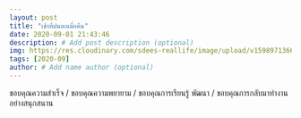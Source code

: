 ```yaml
---
layout: post
title: "เช้าที่ฝนตกเมื่อคืน"
date: 2020-09-01 21:43:46
description: # Add post description (optional)
img: https://res.cloudinary.com/sdees-reallife/image/upload/v1598971366/1598861443874.jpg # Add image post (optional)
tags: [2020-09]
author: # Add name author (optional)
---
```

ขอบคุณความสำเร็จ / ขอบคุณความพยายาม / ขอบคุณการเรียนรู้ พัฒนา / ขอบคุณการกลับมาทำงานอย่างสนุกสนาน

<i class="fa fa-child" style="color:plum"></i>
